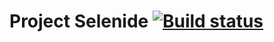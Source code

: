 # Project Selenide [![Build status](https://ci.appveyor.com/api/projects/status/drg6ret5e11yisgd?svg=true)](https://ci.appveyor.com/project/MinliahmetovaV/selenide)
